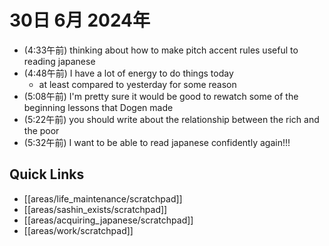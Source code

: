 # 30日 6月 2024年
- (4:33午前) thinking about how to make pitch accent rules useful to reading japanese
- (4:48午前) I have a lot of energy to do things today
  - at least compared to yesterday for some reason
- (5:08午前) I'm pretty sure it would be good to rewatch some of the beginning lessons that Dogen made
- (5:22午前) you should write about the relationship between the rich and the poor
- (5:32午前) I want to be able to read japanese confidently again!!!




 



## Quick Links
- [[areas/life_maintenance/scratchpad]]
- [[areas/sashin_exists/scratchpad]]
- [[areas/acquiring_japanese/scratchpad]]
- [[areas/work/scratchpad]]
